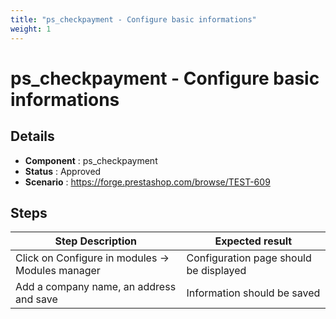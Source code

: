 ```yaml
---
title: "ps_checkpayment - Configure basic informations"
weight: 1
---
```


# ps_checkpayment - Configure basic informations
## Details
* **Component** : ps_checkpayment
* **Status** : Approved
* **Scenario** : https://forge.prestashop.com/browse/TEST-609

## Steps
| Step Description | Expected result |
| ----- | ----- |
| Click on Configure in modules -> Modules manager | Configuration page should be displayed |
| Add a company name, an address and save | Information should be saved |